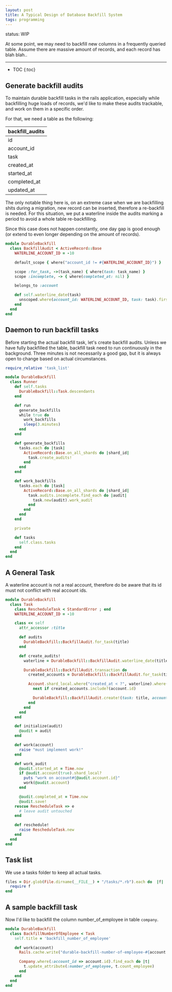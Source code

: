```yaml
---
layout: post
title: A Typical Design of Database Backfill System
tags: programming
---
```


status: WIP

At some point, we may need to backfill new columns in a frequently queried table. Assume there are massive amount of
records, and each record has blah blah..

---
* TOC
{:toc}

Generate backfill audits
-----------------------
To maintain durable backfill tasks in the rails application, especially while
backfilling huge loads of records, we'd like to make these audits trackable, and
work on them in a specific order.

For that, we need a table as the following:

|backfill_audits|
|--|
|id|
|account_id|
|task|
|created_at|
|started_at|
|completed_at|
|updated_at|

The only notable thing here is, on an extreme case when we are backfilling shits during a migration, new record can be
inserted, therefore a re-backfill is needed. For this situation, we put a waterline inside the audits marking a period
to avoid a whole table re-backfilling.

Since this case does not happen constantly, one day gap is good enough (or extend to even longer depending on the amount of records).

~~~ruby
module DurableBackfill
  class BackfillAudit < ActiveRecord::Base
    WATERLINE_ACCOUNT_ID = -10

    default_scope { where("account_id != #{WATERLINE_ACCOUNT_ID}") }

    scope :for_task, ->(task_name) { where(task: task_name) }
    scope :incomplete, -> { where(completed_at: nil) }

    belongs_to :account

    def self.waterline_date(task)
      unscoped.where(account_id: WATERLINE_ACCOUNT_ID, task: task).first_or_create.created_at + 1.day
    end
  end
end
~~~

Daemon to run backfill tasks
---------------

Before starting the actual backfill task, let's create backfill audits.
Unless we have fully backfilled the table, backfill task need to run continuously in the background.
Three minutes is not necessarily a good gap, but it is always open to change based on actual circumstances.

~~~ruby
require_relative 'task_list'

module DurableBackfill
  class Runner
    def self.tasks
      DurableBackfill::Task.descendants
    end

    def run
      generate_backfills
      while true do
        work_backfills
        sleep(3.minutes)
      end
    end

    def generate_backfills
      tasks.each do |task|
        ActiveRecord::Base.on_all_shards do |shard_id|
          task.create_audits!
        end
      end
    end

    def work_backfills
      tasks.each do |task|
        ActiveRecord::Base.on_all_shards do |shard_id|
          task.audits.incomplete.find_each do |audit|
            task.new(audit).work_audit
          end
        end
      end
    end

    private

    def tasks
      self.class.tasks
    end
  end
end
~~~

A General Task
-----------------

A waterline account is not a real account, therefore do be aware that its id must not conflict with real account ids.

~~~ruby
module DurableBackfill
  class Task
    class RescheduleTask < StandardError ; end
    WATERLINE_ACCOUNT_ID = -10

    class << self
      attr_accessor :title

      def audits
        DurableBackfill::BackfillAudit.for_task(title)
      end

      def create_audits!
        waterline = DurableBackfill::BackfillAudit.waterline_date(title)

        DurableBackfill::BackfillAudit.transaction do
          created_accounts = DurableBackfill::BackfillAudit.for_task(title).pluck(:account_id).to_set

          Account.shard_local.where("created_at < ?", waterline).where("id != #{Account.system_account_id}").each do |account|
            next if created_accounts.include?(account.id)

            DurableBackfill::BackfillAudit.create!(task: title, account: account)
          end
        end
      end
    end

    def initialize(audit)
      @audit = audit
    end

    def work(account)
      raise "must implement work!"
    end

    def work_audit
      @audit.started_at = Time.now
      if @audit.account(true).shard_local?
        puts "work on account#{@audit.account.id}"
        work(@audit.account)
      end

      @audit.completed_at = Time.now
      @audit.save!
    rescue RescheduleTask => e
      # leave audit untouched
    end

    def reschedule!
      raise RescheduleTask.new
    end
  end
end
~~~

Task list
----------

We use a tasks folder to keep all actual tasks.

~~~ruby
files = Dir.glob(File.dirname(__FILE__) + "/tasks/*.rb").each do  |f|
  require f
end
~~~

A sample backfill task
-----------

Now I'd like to backfill the column number_of_employee in table `company`.

~~~ruby
module DurableBackfill
  class BackfillNumberOfEmployee < Task
    self.title = 'backfill_number_of_employee'

    def work(account)
      Rails.cache.write("durable-backfill-number-of-employee-#{account.id}", true)

      Company.where(:account_id => account.id).find_each do |t|
        t.update_attribute(:number_of_employee, t.count_employee)
      end
    end
  end
end
~~~
